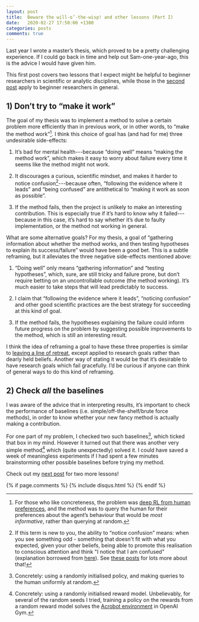 ```yaml
---
layout: post
title:  Beware the will-o’-the-wisp! and other lessons (Part I)
date:   2020-02-27 17:50:00 +1300
categories: posts
comments: true
---
```


Last year I wrote a master’s thesis, which proved to be a pretty challenging experience. If I could go back in time and help out Sam-one-year-ago, this is the advice I would have given him.

This first post covers two lessons that I expect might be helpful to beginner researchers in scientific or analytic disciplines, while those in the [second post](/posts/2020/03/02/beware-the-will-o-the-wisp-2.html) apply to beginner researchers in general.

## 1) Don’t try to “make it work”

The goal of my thesis was to implement a method to solve a certain problem more efficiently than in previous work, or in other words, to “make the method work”[^1]. I think this choice of goal has (and had for me) three undesirable side-effects:

1. It’s bad for mental health---because “doing well” means “making the method work”, which makes it easy to worry about failure every time it seems like the method might not work.
    
2. It discourages a curious, scientific mindset, and makes it harder to notice confusion[^2]---because often, “following the evidence where it leads” and “being confused” are antithetical to “making it work as soon as possible”.
    
3. If the method fails, then the project is unlikely to make an interesting contribution. This is especially true if it’s hard to know why it failed---because in this case, it’s hard to say whether it’s due to faulty implementation, or the method not working in general.

What are some alternative goals? For my thesis, a goal of “gathering information about whether the method works, and then testing hypotheses to explain its success/failure” would have been a good bet. This is a subtle reframing, but it alleviates the three negative side-effects mentioned above:

1.  “Doing well” only means “gathering information” and “testing hypotheses”, which, sure, are still tricky and failure prone, but don’t require betting on an uncontrollable outcome (the method working). It’s much easier to take steps that will lead predictably to success.
    
2.  I claim that “following the evidence where it leads”, “noticing confusion” and other good scientific practices are the best strategy for succeeding at this kind of goal.
    
3.  If the method fails, the hypotheses explaining the failure could inform future progress on the problem by suggesting possible improvements to the method, which is still an interesting result.  

I think the idea of reframing a goal to have these three properties is similar to [leaving a line of retreat](https://www.lesswrong.com/posts/3XgYbghWruBMrPTAL/leave-a-line-of-retreat), except applied to research goals rather than dearly held beliefs. Another way of stating it would be that it’s desirable to have research goals which fail gracefully. I’d be curious if anyone can think of general ways to do this kind of reframing.

## 2) Check *all* the baselines

I was aware of the advice that in interpreting results, it’s important to check the performance of baselines (i.e. simple/off-the-shelf/brute force methods), in order to know whether your new fancy method is actually making a contribution.

For one part of my problem, I checked two such baselines[^3], which ticked that box in my mind. However it turned out that there was another very simple method[^4] which (quite unexpectedly) solved it. I could have saved a week of meaningless experiments if I had spent a few minutes brainstorming other possible baselines before trying my method.

Check out my [next post](/posts/2020/03/02/beware-the-will-o-the-wisp-2.html) for two more lessons!


<!-- Footnotes -->
[^1]: For those who like concreteness, the problem was [deep RL from human preferences](https://arxiv.org/pdf/1706.03741), and the method was to query the human for their preferences about the agent’s behaviour that would be *most informative*, rather than querying at random.
[^2]: If this term is new to you, the ability to “notice confusion” means: when you see something odd - something that doesn't fit with what you expected, given your other beliefs, being able to promote this realisation to conscious attention and think "I notice that I am confused" (explanation borrowed from [here](https://www.rationality.org/resources/updates/2013/when-do-you-notice-confusion)). See [these posts](https://www.lesswrong.com/s/zpCiuR4T343j9WkcK) for lots more about that!
[^3]: Concretely: using a randomly initialised policy, and making queries to the human uniformly at random.
[^4]: Concretely: using a randomly initialised reward model. Unbelievably, for several of the random seeds I tried, training a policy on the rewards from a random reward model solves the [Acrobot environment](https://gym.openai.com/envs/Acrobot-v1/) in OpenAI Gym.


{% if page.comments %} {% include disqus.html %} {% endif %}